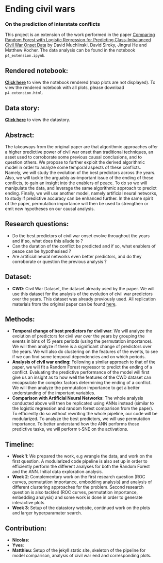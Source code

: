 # Ending civil wars 
### On the prediction of interstate conflicts

This project is an extension of the work performed in the paper [Comparing Random Forest with Logistic Regression for Predicting Class-Imbalanced Civil War Onset Data](https://www.jstor.org/stable/24573207?seq=1) by David Muchlinski, David Siroky, Jingrui He and Matthew Kocher. The data analysis can be found in the notebook `p4_extension.ipynb`.

## Rendered notebook:
[**Click here**](https://nbviewer.jupyter.org/github/epfl-ada/ada-2020-project-milestone-p3-p3_padamalgame/blob/main/p4_extension.ipynb) to view the notebook rendered (map plots are not displayed). To view the rendered notebook with all plots, please download `p4_extension.html`. 

## Data story:
[**Click here**](https://mlecauchois.github.io/cwonset/) to view the datastory.

## Abstract:
The takeaways from the original paper are that algorithmic approaches offer a higher predictive power of civil war onset than traditional techniques, an asset used to corroborate some previous causal conclusions, and to question others. We propose to further exploit the derived algorithmic model in order to analyze some temporal aspects of these conflicts. Namely, we will study the evolution of the best predictors across the years. Also, we will tackle the arguably as-important issue of the ending of these conflicts, to gain an insight into the enablers of peace. To do so we will manipulate the data, and leverage the same algorithmic approach to predict ending. Finally, we will use another model, namely artificial neural networks, to study if predictive accuracy can be enhanced further. In the same spirit of the paper, permutation importance will then be used to strengthen or emit new hypotheses on our causal analysis.

## Research questions:
- Do the best predictors of civil war onset evolve throughout the years and if so, what does this allude to ?
- Can the duration of the conflict be predicted and if so, what enablers of peace can be hypothesised ?
- Are artificial neural networks even better predictors, and do they corroborate or question the previous analysis ?

## Dataset:
- **CWD**: Civil War Dataset, the dataset already used by the paper. We will use this dataset for the analysis of the evolution of civil war predictors over the years. This dataset was already previously used. All replication materials from the original paper can be found [here](https://dataverse.harvard.edu/dataset.xhtml?persistentId=doi:10.7910/DVN/KRKWK8).

## Methods:
- **Temporal change of best predictors for civil war**: We will analyze the evolution of predictors for civil war over the years by grouping the events in bins of 15 years periods (using the permutation importance). We will then analyze if there is a significant change of predictors over the years. We will also do clustering on the features of the events, to see if we can find some temporal dependencies and on which periods.
- **Analysis of civil war ending**: Following a similar approach to that of the paper, we will fit a Random Forest regressor to predict the ending of a conflict. Evaluating the predictive performance of the model will first give us an insight as to how well the features of the CWD dataset can encapsulate the complex factors determining the ending of a conflict. We will then analyze the permutation importance to get a better understanding of the important variables.
- **Comparison with Artificial Neural Networks**: The whole analysis conducted above will then be replicated using ANNs instead (similar to the logistic regression and random forest comparison from the paper). To efficiently do so without rewriting the whole pipeline, our code will be modularized. To analyze the best predictors, we will use permutation importance. To better understand how the ANN performs those predictive tasks, we will perform t-SNE on the activations.

## Timeline:
- **Week 1**: We prepared the work, e.g wrangle the data, and work on the first question. A modularized code pipeline is also set up in order to efficiently perform the different analyses for both the Random Forest and the ANN. Initial data exploration analysis.
- **Week 2**: Complementary work on the first research question (ROC curves, permutation importance, embedding analysis) and analysis of different clustering approaches for the problem. Second research question is also tackled (ROC curves, permutation importance, embedding analysis) and some work is done in order to generate interactive plots. 
- **Week 3**: Setup of the datastory website, continued work on the plots and larger hyperparamater search.

## Contribution:
- **Nicolas**:
- **Yves**:
- **Matthieu**: Setup of the jekyll static site, skeleton of the pipeline for model comparison, analysis of civil war end and corresponding plots.
